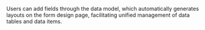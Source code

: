 
Users can add fields through the data model, which automatically generates layouts on the form design page, facilitating unified management of data tables and data items.



